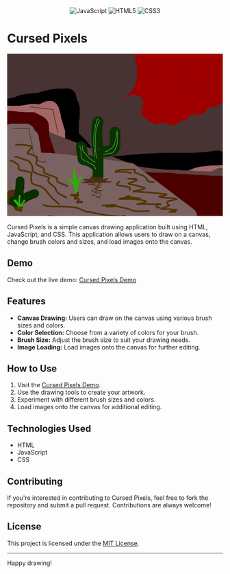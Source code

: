 <div align="center">
  <img alt="JavaScript" src="https://img.shields.io/badge/javascript%20-%23323330.svg?&style=for-the-badge&logo=javascript&logoColor=white"/>
  <img alt="HTML5" src="https://img.shields.io/badge/html5%20-%23323330.svg?&style=for-the-badge&logo=html5&logoColor=white"/>
  <img alt="CSS3" src="https://img.shields.io/badge/css3%20-%23323330.svg?&style=for-the-badge&logo=css3&logoColor=white"/>
</div>

# Cursed Pixels

![Cursed Pixels Demo](https://github.com/CursedPrograms/cursed-pixels/blob/main/cursed-pixels-demo.png)

Cursed Pixels is a simple canvas drawing application built using HTML, JavaScript, and CSS. This application allows users to draw on a canvas, change brush colors and sizes, and load images onto the canvas.

## Demo

Check out the live demo: [Cursed Pixels Demo](https://cursedprograms.github.io/cursed-pixels/)

## Features

- **Canvas Drawing:** Users can draw on the canvas using various brush sizes and colors.
- **Color Selection:** Choose from a variety of colors for your brush.
- **Brush Size:** Adjust the brush size to suit your drawing needs.
- **Image Loading:** Load images onto the canvas for further editing.

## How to Use

1. Visit the [Cursed Pixels Demo](https://cursedprograms.github.io/cursed-pixels/).
2. Use the drawing tools to create your artwork.
3. Experiment with different brush sizes and colors.
4. Load images onto the canvas for additional editing.

## Technologies Used

- HTML
- JavaScript
- CSS

## Contributing

If you're interested in contributing to Cursed Pixels, feel free to fork the repository and submit a pull request. Contributions are always welcome!

## License

This project is licensed under the [MIT License](LICENSE).

---

Happy drawing!

